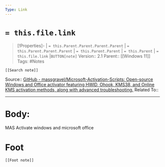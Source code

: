 ```yaml
---
Type: Link
---
```

# `= this.file.link`
>[!Properties]- | `= this.Parent.Parent.Parent.Parent` |  `= this.Parent.Parent.Parent` | `= this.Parent.Parent` | `= this.Parent` | `= this.file.link` |`BUTTON[note]` 
>Version:: 2.1
>Parent:: [[Windows 11]]
>Tags: #Notes
```meta-bind-embed
[[Search note]]
```
Source:: [GitHub - massgravel/Microsoft-Activation-Scripts: Open-source Windows and Office activator featuring HWID, Ohook, KMS38, and Online KMS activation methods, along with advanced troubleshooting.](https://github.com/massgravel/Microsoft-Activation-Scripts)
Related To::
***
# Body:


MAS 
Activate windows and microsoft office 






# Foot
```meta-bind-embed
[[Foot note]]
``` 